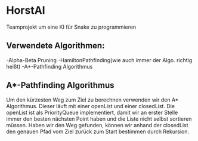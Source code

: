 # HorstAI
Teamprojekt um eine KI für Snake zu programmieren

## Verwendete Algorithmen:
-Alpha-Beta Pruning
-HamiltonPathfinding(wie auch immer der Algo. richtig heißt)
-A*-Pathfinding Algorithmus

## A*-Pathfinding Algorithmus
Um den kürzesten Weg zum Ziel zu berechnen verwenden wir den A* Algorithmus. Dieser läuft mit einer openList und 
einer closedList. Die openList ist als PriorityQueue implementiert, damit wir an erster Stelle immer den besten nächsten Point haben und die Liste nicht selbst sortieren müssen. Haben wir den Weg gefunden, können wir anhand der closedList den genauen Pfad vom Ziel zurück zum Start bestimmen durch Rekursion.
